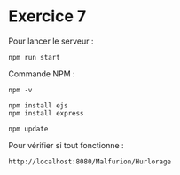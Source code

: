 # Exercice 7
Pour lancer le serveur :
```
npm run start
```

Commande NPM :
```
npm -v

npm install ejs
npm install express

npm update
```

Pour vérifier si tout fonctionne :
```
http://localhost:8080/Malfurion/Hurlorage
```